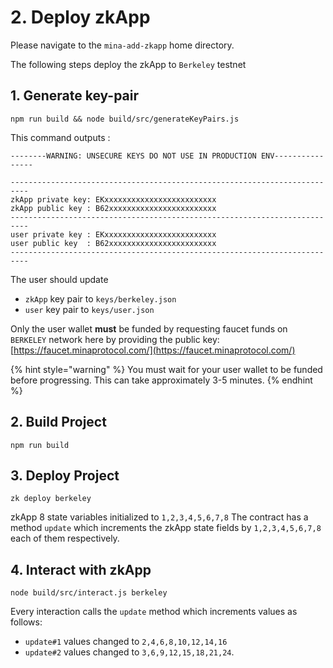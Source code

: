 # 2. Deploy zkApp

Please navigate to the `mina-add-zkapp` home directory.

The following steps deploy the zkApp to `Berkeley` testnet

## 1. Generate key-pair&#x20;

```
npm run build && node build/src/generateKeyPairs.js
```

This command outputs :

```
--------WARNING: UNSECURE KEYS DO NOT USE IN PRODUCTION ENV----------------

--------------------------------------------------------------------------
zkApp private key: EKxxxxxxxxxxxxxxxxxxxxxxxxx
zkApp public key : B62xxxxxxxxxxxxxxxxxxxxxxxx
--------------------------------------------------------------------------
user private key : EKxxxxxxxxxxxxxxxxxxxxxxxxx
user public key  : B62xxxxxxxxxxxxxxxxxxxxxxxx
--------------------------------------------------------------------------
```

The user should update&#x20;

* `zkApp` key pair to `keys/berkeley.json`
* `user` key pair to `keys/user.json`

Only the user wallet **must** be funded by requesting faucet funds on `BERKELEY` network here by providing the public key:  [https://faucet.minaprotocol.com/](https://faucet.minaprotocol.com/)

{% hint style="warning" %}
You must wait for your user wallet to be funded before progressing. This can take approximately 3-5 minutes.
{% endhint %}



## 2. Build Project

```
npm run build
```

## 3. Deploy Project

```
zk deploy berkeley
```

zkApp  8 state variables initialized to `1,2,3,4,5,6,7,8` The contract has a method `update` which increments the zkApp state fields by `1,2,3,4,5,6,7,8` each of them respectively.

## 4. Interact with zkApp

```
node build/src/interact.js berkeley
```

Every interaction calls the `update` method which increments values as follows:

* `update#1` values changed to `2,4,6,8,10,12,14,16`
* `update#2` values changed to `3,6,9,12,15,18,21,24`.








